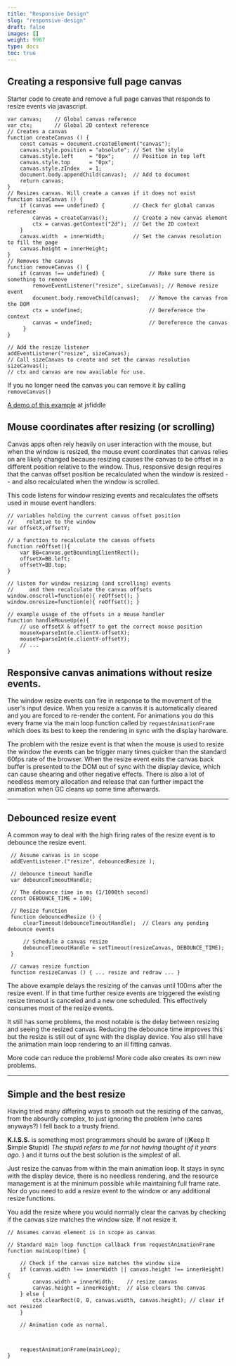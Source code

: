 ```yaml
---
title: "Responsive Design"
slug: "responsive-design"
draft: false
images: []
weight: 9967
type: docs
toc: true
---
```


## Creating a responsive full page canvas
Starter code to create and remove a full page canvas that responds to resize events via javascript. 


    var canvas;    // Global canvas reference
    var ctx;       // Global 2D context reference
    // Creates a canvas
    function createCanvas () {                
        const canvas = document.createElement("canvas"); 
        canvas.style.position = "absolute"; // Set the style 
        canvas.style.left     = "0px";      // Position in top left
        canvas.style.top      = "0px";
        canvas.style.zIndex   = 1;        
        document.body.appendChild(canvas);  // Add to document
        return canvas;
    }
    // Resizes canvas. Will create a canvas if it does not exist
    function sizeCanvas () {                
        if (canvas === undefined) {         // Check for global canvas reference
            canvas = createCanvas();        // Create a new canvas element
            ctx = canvas.getContext("2d");  // Get the 2D context
        }
        canvas.width  = innerWidth;         // Set the canvas resolution to fill the page
        canvas.height = innerHeight;        
    }
    // Removes the canvas
    function removeCanvas () {
        if (canvas !== undefined) {              // Make sure there is something to remove
            removeEventListener("resize", sizeCanvas); // Remove resize event
            document.body.removeChild(canvas);   // Remove the canvas from the DOM
            ctx = undefined;                     // Dereference the context
            canvas = undefined;                  // Dereference the canvas
         }
    }
    
    // Add the resize listener
    addEventListener("resize", sizeCanvas); 
    // Call sizeCanvas to create and set the canvas resolution
    sizeCanvas();
    // ctx and canvas are now available for use.

If you no longer need the canvas you can remove it by calling `removeCanvas()`



[A demo of this example][1] at jsfiddle


  [1]: https://jsfiddle.net/nzromo1n/

## Mouse coordinates after resizing (or scrolling)
Canvas apps often rely heavily on user interaction with the mouse, but when the window is resized, the mouse event coordinates that canvas relies on are likely changed because resizing causes the canvas to be offset in a different position relative to the window. Thus, responsive design requires that the canvas offset position be recalculated when the window is resized -- and also recalculated when the window is scrolled. 

This code listens for window resizing events and recalculates the offsets used in mouse event handlers:

    // variables holding the current canvas offset position
    //    relative to the window
    var offsetX,offsetY;

    // a function to recalculate the canvas offsets
    function reOffset(){
        var BB=canvas.getBoundingClientRect();
        offsetX=BB.left;
        offsetY=BB.top;        
    }

    // listen for window resizing (and scrolling) events
    //     and then recalculate the canvas offsets
    window.onscroll=function(e){ reOffset(); }
    window.onresize=function(e){ reOffset(); }

    // example usage of the offsets in a mouse handler
    function handleMouseUp(e){
        // use offsetX & offsetY to get the correct mouse position
        mouseX=parseInt(e.clientX-offsetX);
        mouseY=parseInt(e.clientY-offsetY);
        // ...
    }



## Responsive canvas animations without resize events.
The window resize events can fire in response to the movement of the user's input device. When you resize a canvas it is automatically cleared and you are forced to re-render the content. For animations you do this every frame via the main loop function called by `requestAnimationFrame` which does its best to keep the rendering in sync with the display hardware.

The problem with the resize event is that when the mouse is used to resize the window the events can be trigger many times quicker than the standard 60fps rate of the browser. When the resize event exits the canvas back buffer is presented to the DOM out of sync with the display device, which can cause shearing and other negative effects. There is also a lot of needless memory allocation and release that can further impact the animation when GC cleans up some time afterwards.

----

Debounced resize event
----

A common way to deal with the high firing rates of the resize event is to debounce the resize event.


<!-- language: lang-js -->

     // Assume canvas is in scope
     addEventListener.("resize", debouncedResize );

     // debounce timeout handle
     var debounceTimeoutHandle;

     // The debounce time in ms (1/1000th second)
     const DEBOUNCE_TIME = 100; 

     // Resize function 
     function debouncedResize () { 
         clearTimeout(debounceTimeoutHandle);  // Clears any pending debounce events

         // Schedule a canvas resize 
         debounceTimeoutHandle = setTimeout(resizeCanvas, DEBOUNCE_TIME);
     }

     // canvas resize function
     function resizeCanvas () { ... resize and redraw ... }

The above example delays the resizing of the canvas until 100ms after the resize event. If in that time further resize events are triggered the existing resize timeout is canceled and a new one scheduled. This effectively consumes most of the resize events.

It still has some problems, the most notable is the delay between resizing and seeing the resized canvas. Reducing the debounce time improves this but the resize is still out of sync with the display device. You also still have the animation main loop rendering to an ill fitting canvas. 

More code can reduce the problems! More code also creates its own new problems.

---

Simple and the best resize
----

Having tried many differing ways to smooth out the resizing of the canvas, from the absurdly complex, to just ignoring the problem (who cares anyways?) I fell back to a trusty friend.

**K.I.S.S.** is something most programmers should be aware of ((**K**eep **I**t **S**imple **S**tupid) *The stupid refers to me for not having thought of it years ago.* ) and it turns out the best solution is the simplest of all.

Just resize the canvas from within the main animation loop. It stays in sync with the display device, there is no needless rendering, and the resource management is at the minimum possible while maintaining full frame rate. Nor do you need to add a resize event to the window or any additional resize functions.

You add the resize where you would normally clear the canvas by checking if the canvas size matches the window size. If not resize it.

 
<!-- language: lang-js -->

    // Assumes canvas element is in scope as canvas
    
    // Standard main loop function callback from requestAnimationFrame
    function mainLoop(time) {

        // Check if the canvas size matches the window size
        if (canvas.width !== innerWidth || canvas.height !== innerHeight) {
            canvas.width = innerWidth;    // resize canvas
            canvas.height = innerHeight;  // also clears the canvas
        } else {
            ctx.clearRect(0, 0, canvas.width, canvas.height); // clear if not resized
        }

        // Animation code as normal.
    


        requestAnimationFrame(mainLoop);
    }



